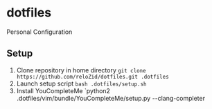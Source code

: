 # dotfiles

Personal Configuration

## Setup

1. Clone repository in home directory `git clone https://github.com/reloZid/dotfiles.git .dotfiles`
2. Launch setup script `bash .dotfiles/setup.sh`
3. Install YouCompleteMe `python2 .dotfiles/vim/bundle/YouCompleteMe/setup.py --clang-completer
